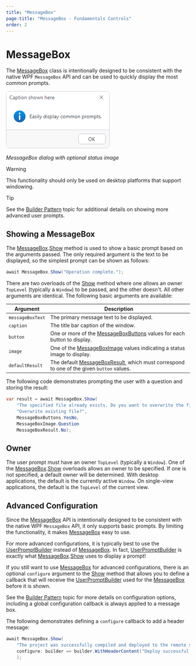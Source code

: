 ```yaml
---
title: "MessageBox"
page-title: "MessageBox - Fundamentals Controls"
order: 2
---
```

# MessageBox

The [MessageBox](xref:@ActiproUIRoot.Controls.MessageBox) class is intentionally designed to be consistent with the native WPF `MessageBox` API and can be used to quickly display the most common prompts.

![Screenshot](../images/messagebox.png)

*MessageBox dialog with optional status image*

> [!WARNING]
> This functionality should only be used on desktop platforms that support windowing.

> [!TIP]
> See the [Builder Pattern](builder-pattern.md) topic for additional details on showing more advanced user prompts.

## Showing a MessageBox

The [MessageBox](xref:@ActiproUIRoot.Controls.MessageBox).[Show](xref:@ActiproUIRoot.Controls.MessageBox.Show*) method is used to show a basic prompt based on the arguments passed.  The only required argument is the text to be displayed, so the simplest prompt can be shown as follows:

```csharp
await MessageBox.Show("Operation complete.");
```

There are two overloads of the [Show](xref:@ActiproUIRoot.Controls.MessageBox.Show*) method where one allows an owner  `TopLevel` (typically a `Window`) to be passed, and the other doesn't. All other arguments are identical.  The following basic arguments are available:

| Argument | Description |
|-----|-----|
| `messageBoxText` | The primary message text to be displayed. |
| `caption` | The title bar caption of the window. |
| `button` | One or more of the [MessageBoxButtons](xref:@ActiproUIRoot.Controls.MessageBoxButtons) values for each button to display. |
| `image` | One of the [MessageBoxImage](xref:@ActiproUIRoot.Controls.MessageBoxImage) values indicating a status image to display. |
| `defaultResult` | The default [MessageBoxResult](xref:@ActiproUIRoot.Controls.MessageBoxResult), which must correspond to one of the given `button` values. |

The following code demonstrates prompting the user with a question and storing the result:

```csharp
var result = await MessageBox.Show(
	"The specified file already exists. Do you want to overwrite the file?",
	"Overwrite existing file?",
	MessageBoxButtons.YesNo,
	MessageBoxImage.Question
	MessageBoxResult.No);
```

## Owner

The user prompt must have an owner `TopLevel` (typically a `Window`). One of the [MessageBox](xref:@ActiproUIRoot.Controls.MessageBox).[Show](xref:@ActiproUIRoot.Controls.MessageBox.Show*) overloads allows an owner to be specified.  If one is not specified, a default owner will be determined.  With desktop applications, the default is the currently active `Window`. On single-view applications, the default is the `TopLevel` of the current view.

## Advanced Configuration

Since the [MessageBox](xref:@ActiproUIRoot.Controls.MessageBox) API is intentionally designed to be consistent with the native WPF `MessageBox` API, it only supports basic prompts.  By limiting the functionality, it makes [MessageBox](xref:@ActiproUIRoot.Controls.MessageBox) easy to use.

For more advanced configurations, it is typically best to use the [UserPromptBuilder](builder-pattern.md) instead of [MessageBox](xref:@ActiproUIRoot.Controls.MessageBox). In fact, [UserPromptBuilder](builder-pattern.md) is exactly what [MessageBox](xref:@ActiproUIRoot.Controls.MessageBox).[Show](xref:@ActiproUIRoot.Controls.MessageBox.Show*) uses to display a prompt!

If you still want to use [MessageBox](xref:@ActiproUIRoot.Controls.MessageBox) for advanced configurations, there is an optional `configure` argument to the [Show](xref:@ActiproUIRoot.Controls.MessageBox.Show*) method that allows you to define a callback that will receive the [UserPromptBuilder](builder-pattern.md) used for the [MessageBox](xref:@ActiproUIRoot.Controls.MessageBox) before it is shown.

See the [Builder Pattern](builder-pattern.md) topic for more details on configuration options, including a global configuration callback is always applied to a message box.

The following demonstrates defining a `configure` callback to add a header message:

```csharp
await MessageBox.Show(
	"The project was successfully compiled and deployed to the remote server."
	configure: builder => builder.WithHeaderContent("Deploy successful!")
	);
```